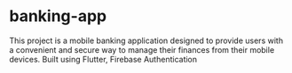 # banking-app
This project is a mobile banking application designed to provide users with a convenient and secure way to manage their finances from their mobile devices. Built using Flutter, Firebase Authentication
